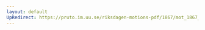 ```yaml
---
layout: default
UpRedirect: https://pruto.im.uu.se/riksdagen-motions-pdf/1867/mot_1867__ak__226.pdf
---
```

